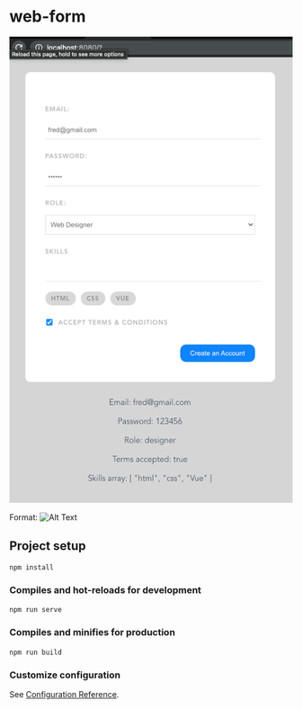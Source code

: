 # web-form
![GitHub Logo](https://github.com/midlantica/web-form/blob/master/image.png)

Format: ![Alt Text](url)

## Project setup
```
npm install
```

### Compiles and hot-reloads for development
```
npm run serve
```

### Compiles and minifies for production
```
npm run build
```

### Customize configuration
See [Configuration Reference](https://cli.vuejs.org/config/).
